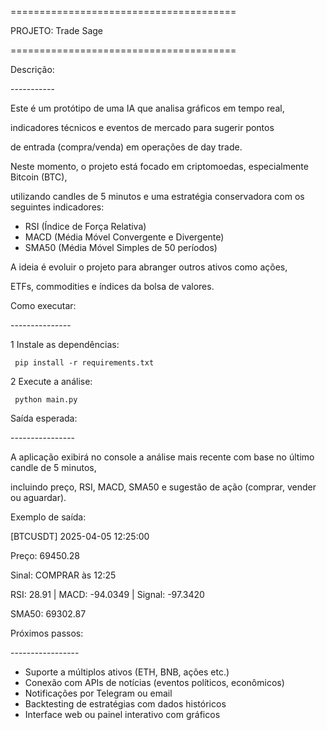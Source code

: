 \=======================================

PROJETO: Trade Sage

\=======================================

Descrição:

\-----------

Este é um protótipo de uma IA que analisa gráficos em tempo real,

indicadores técnicos e eventos de mercado para sugerir pontos

de entrada (compra/venda) em operações de day trade.

Neste momento, o projeto está focado em criptomoedas, especialmente Bitcoin (BTC),

utilizando candles de 5 minutos e uma estratégia conservadora com os seguintes indicadores:

- RSI (Índice de Força Relativa)
- MACD (Média Móvel Convergente e Divergente)
- SMA50 (Média Móvel Simples de 50 períodos)

A ideia é evoluir o projeto para abranger outros ativos como ações,

ETFs, commodities e índices da bolsa de valores.

Como executar:

\---------------

1 Instale as dependências:

     pip install -r requirements.txt

2 Execute a análise:

     python main.py

Saída esperada:

\----------------

A aplicação exibirá no console a análise mais recente com base no último candle de 5 minutos,

incluindo preço, RSI, MACD, SMA50 e sugestão de ação (comprar, vender ou aguardar).

Exemplo de saída:

[BTCUSDT] 2025-04-05 12:25:00

Preço: 69450.28

Sinal: COMPRAR às 12:25

RSI: 28.91 | MACD: -94.0349 | Signal: -97.3420

SMA50: 69302.87

Próximos passos:

\-----------------

- Suporte a múltiplos ativos (ETH, BNB, ações etc.)
- Conexão com APIs de notícias (eventos políticos, econômicos)
- Notificações por Telegram ou email
- Backtesting de estratégias com dados históricos
- Interface web ou painel interativo com gráficos


